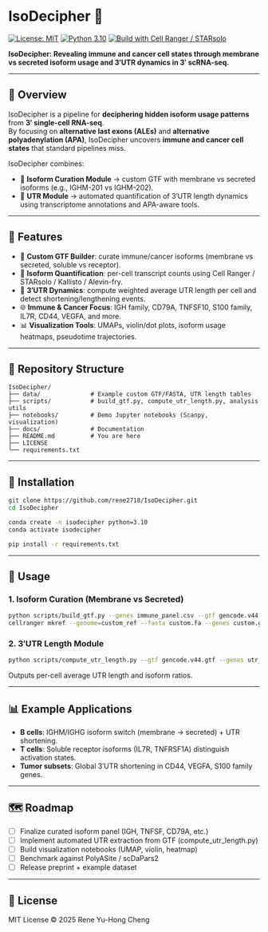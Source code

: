 # IsoDecipher 🧬

[![License: MIT](https://img.shields.io/badge/License-MIT-green.svg)](LICENSE)
[![Python 3.10](https://img.shields.io/badge/python-3.10-blue)]()
[![Build with Cell Ranger / STARsolo](https://img.shields.io/badge/build-CellRanger%2FSTARsolo-orange)]()

**IsoDecipher: Revealing immune and cancer cell states through membrane vs secreted isoform usage and 3′UTR dynamics in 3′ scRNA-seq.**

---

## 🚀 Overview
IsoDecipher is a pipeline for **deciphering hidden isoform usage patterns** from **3′ single-cell RNA-seq**.  
By focusing on **alternative last exons (ALEs)** and **alternative polyadenylation (APA)**, IsoDecipher uncovers **immune and cancer cell states** that standard pipelines miss.

IsoDecipher combines:
- 🧾 **Isoform Curation Module** → custom GTF with membrane vs secreted isoforms (e.g., IGHM-201 vs IGHM-202).  
- 📏 **UTR Module** → automated quantification of 3′UTR length dynamics using transcriptome annotations and APA-aware tools.  

---

## 🔹 Features
- 🧾 **Custom GTF Builder**: curate immune/cancer isoforms (membrane vs secreted, soluble vs receptor).  
- 🧬 **Isoform Quantification**: per-cell transcript counts using Cell Ranger / STARsolo / Kallisto / Alevin-fry.  
- 📏 **3′UTR Dynamics**: compute weighted average UTR length per cell and detect shortening/lengthening events.  
- 🌐 **Immune & Cancer Focus**: IGH family, CD79A, TNFSF10, S100 family, IL7R, CD44, VEGFA, and more.  
- 📊 **Visualization Tools**: UMAPs, violin/dot plots, isoform usage heatmaps, pseudotime trajectories.  

---

## 📂 Repository Structure
```
IsoDecipher/
├── data/              # Example custom GTF/FASTA, UTR length tables
├── scripts/           # build_gtf.py, compute_utr_length.py, analysis utils
├── notebooks/         # Demo Jupyter notebooks (Scanpy, visualization)
├── docs/              # Documentation
├── README.md          # You are here
├── LICENSE
└── requirements.txt
```

---

## 🔧 Installation
```bash
git clone https://github.com/rene2718/IsoDecipher.git
cd IsoDecipher

conda create -n isodecipher python=3.10
conda activate isodecipher

pip install -r requirements.txt
```

---

## 🧪 Usage

### 1. Isoform Curation (Membrane vs Secreted)
```bash
python scripts/build_gtf.py --genes immune_panel.csv --gtf gencode.v44.gtf --out custom.gtf
cellranger mkref --genome=custom_ref --fasta custom.fa --genes custom.gtf
```

### 2. 3′UTR Length Module
```bash
python scripts/compute_utr_length.py --gtf gencode.v44.gtf --genes utr_panel.csv --counts isoform_counts.tsv --out utr_length_table.csv
```

Outputs per-cell average UTR length and isoform ratios.

---

## 📊 Example Applications
- **B cells**: IGHM/IGHG isoform switch (membrane → secreted) + UTR shortening.  
- **T cells**: Soluble receptor isoforms (IL7R, TNFRSF1A) distinguish activation states.  
- **Tumor subsets**: Global 3′UTR shortening in CD44, VEGFA, S100 family genes.  

---

## 🗺️ Roadmap
- [ ] Finalize curated isoform panel (IGH, TNFSF, CD79A, etc.)  
- [ ] Implement automated UTR extraction from GTF (compute_utr_length.py)  
- [ ] Build visualization notebooks (UMAP, violin, heatmap)  
- [ ] Benchmark against PolyASite / scDaPars2  
- [ ] Release preprint + example dataset  

---

## 📜 License
MIT License © 2025 Rene Yu-Hong Cheng
